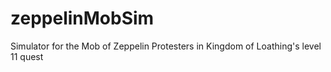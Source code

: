 # zeppelinMobSim
Simulator for the Mob of Zeppelin Protesters in Kingdom of Loathing's level 11 quest
